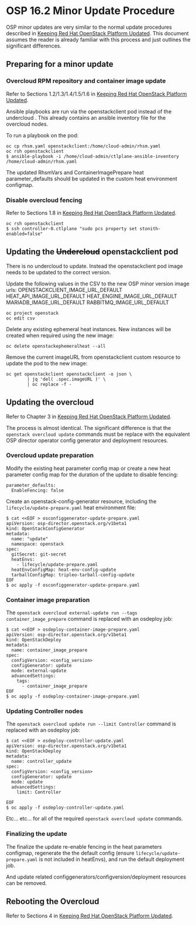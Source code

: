 # OSP 16.2 Minor Update Procedure

OSP minor updates are very similar to the normal update procedures described in [Keeping Red Hat OpenStack Platform Updated](https://access.redhat.com/documentation/en-us/red_hat_openstack_platform/16.2/html-single/keeping_red_hat_openstack_platform_updated/index). This document assumes the reader is already familiar with this process and just outlines the significant differences.

## Preparing for a minor update

### Overcloud RPM repository and container image update

Refer to Sections 1.2/1.3/1.4/1.5/1.6 in [Keeping Red Hat OpenStack Platform Updated](https://access.redhat.com/documentation/en-us/red_hat_openstack_platform/16.2/html-single/keeping_red_hat_openstack_platform_updated/index).

Ansible playbooks are run via the openstackclient pod instead of the undercloud . This already contains an ansible inventory file for the overcloud nodes.

To run a playbook on the pod:
```
oc cp rhsm.yaml openstackclient:/home/cloud-admin/rhsm.yaml
oc rsh openstackclient
$ ansible-playbook -i /home/cloud-admin/ctlplane-ansible-inventory /home/cloud-admin/rhsm.yaml
```

The updated RhsmVars and ContainerImagePrepare heat parameter_defaults should be updated in the custom heat environment configmap.

### Disable overcloud fencing

Refer to Sections 1.8 in [Keeping Red Hat OpenStack Platform Updated](https://access.redhat.com/documentation/en-us/red_hat_openstack_platform/16.2/html-single/keeping_red_hat_openstack_platform_updated/index).

```
oc rsh openstackclient
$ ssh controller-0.ctlplane "sudo pcs property set stonith-enabled=false"
```

## Updating the ~~Undercloud~~ openstackclient pod

There is no undercloud to update. Instead the openstackclient pod image needs to be updated to the correct version.

Update the following values in the CSV to the new OSP minor version image urls:
OPENSTACKCLIENT_IMAGE_URL_DEFAULT
HEAT_API_IMAGE_URL_DEFAULT
HEAT_ENGINE_IMAGE_URL_DEFAULT
MARIADB_IMAGE_URL_DEFAULT
RABBITMQ_IMAGE_URL_DEFAULT

```
oc project openstack
oc edit csv
```

Delete any existing ephemeral heat instances. New instances will be created when required using the new image:

```
oc delete openstackephemeralheat --all
```

Remove the current imageURL from openstackclient custom resource to update the pod to the new image:
```
oc get openstackclient openstackclient -o json \
        | jq 'del( .spec.imageURL )' \
        | oc replace -f -
```

## Updating the overcloud

Refer to Chapter 3 in [Keeping Red Hat OpenStack Platform Updated](https://access.redhat.com/documentation/en-us/red_hat_openstack_platform/16.2/html-single/keeping_red_hat_openstack_platform_updated/index).

The process is almost identical. The significant difference is that the `openstack overcloud update` commands must be replace with the equivalent OSP director operator config generator and deployment resources.

### Overcloud update preparation

Modify the existing heat parameter config map or create a new heat parameter config map for the duration of the update to disable fencing:
```
parameter_defaults:
  EnableFencing: false
```

Create an openstack-config-generator resource, including the `lifecycle/update-prepare.yaml` heat environment file:
```
$ cat <<EOF > osconfiggenerator-update-prepare.yaml
apiVersion: osp-director.openstack.org/v1beta1
kind: OpenStackConfigGenerator
metadata:
  name: "update"
  namespace: openstack
spec:
  gitSecret: git-secret
  heatEnvs:
    - lifecycle/update-prepare.yaml
  heatEnvConfigMap: heat-env-config-update
  tarballConfigMap: tripleo-tarball-config-update
EOF
$ oc apply -f osconfiggenerator-update-prepare.yaml
```

### Container image preparation

The `openstack overcloud external-update run --tags container_image_prepare` command is replaced with an osdeploy job:

```
$ cat <<EOF > osdeploy-container-image-prepare.yaml
apiVersion: osp-director.openstack.org/v1beta1
kind: OpenStackDeploy
metadata:
  name: container_image_prepare
spec:
  configVersion: <config_version>
  configGenerator: update
  mode: external-update
  advancedSettings:
    tags:
      - container_image_prepare
EOF
$ oc apply -f osdeploy-container-image-prepare.yaml
```

### Updating Controller nodes

The `openstack overcloud update run --limit Controller` command is replaced with an osdeploy job:

```
$ cat <<EOF > osdeploy-controller-update.yaml
apiVersion: osp-director.openstack.org/v1beta1
kind: OpenStackDeploy
metadata:
  name: controller_update
spec:
  configVersion: <config_version>
  configGenerator: update
  mode: update
  advancedSettings:
    limit: Controller

EOF
$ oc apply -f osdeploy-controller-update.yaml
```

Etc... etc... for all of the required `openstack overcloud update` commands.

### Finalizing the update

The finalize the update re-enable fencing in the heat parameters configmap, regenerate the the default config (ensure `lifecycle/update-prepare.yaml` is not included in heatEnvs), and run the default deployment job.

And update related configgenerators/configversion/deployment resources can be removed.

## Rebooting the Overcloud

Refer to Sections 4 in [Keeping Red Hat OpenStack Platform Updated](https://access.redhat.com/documentation/en-us/red_hat_openstack_platform/16.2/html-single/keeping_red_hat_openstack_platform_updated/index).
